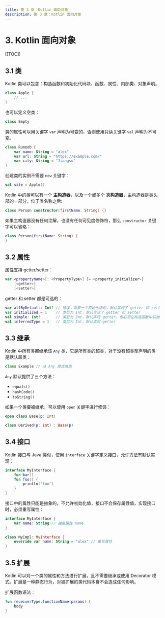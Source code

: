 ```yaml
---
title: 第 3 章：Kotlin 面向对象
description: 第 3 章：Kotlin 面向对象
---
```


# 3. Kotlin 面向对象

[[TOC]]

## 3.1 类

Kotlin 类可以包含：构造函数和初始化代码块、函数、属性、内部类、对象声明。

```kt
class Apple {
    // ...
}
```

也可以定义空类：

```kt
class Empty
```

类的属性可以用关键字 `var` 声明为可变的，否则使用只读关键字 `val` 声明为不可变。

```kt
class Runoob {
    var name: String = "alex"
    var url: String = "https://example.com/"
    var city: String = "Jiangsu"
}
```

创建类的实例不需要 `new` 关键字：

```kt
val site = Apple()
```

Kotlin 中的类可以有一个 **主构造器**，以及一个或多个 **次构造器**，主构造器是类头部的一部分，位于类名称之后:

```kt
class Person constructor(firstName: String) {}
```

如果主构造器没有任何注解，也没有任何可见度修饰符，那么 `constructor` 关键字可以省略：

```kt
class Person(firstName: String) {
}
```

## 3.2 属性

属性支持 getter/setter：

```kt
var <propertyName>[: <PropertyType>] [= <property_initializer>]
    [<getter>]
    [<setter>]
```

getter 和 setter 都是可选的：

```kt
var allByDefault: Int? // 错误：需要一个初始化语句，默认实现了 getter 和 setter 方法
var initialized = 1    // 类型为 Int，默认实现了 getter 和 setter
val simple: Int?       // 类型为 Int，默认实现 getter，但必须在构造函数中初始化
val inferredType = 1   // 类型为 Int，默认实现 getter
```

## 3.3 继承

Kotlin 中所有类都继承该 `Any` 类，它是所有类的超类，对于没有超类型声明的类是默认超类：

```kt
class Example // 从 Any 隐式继承
```

`Any` 默认提供了三个方法：

- `equals()`
- `hashCode()`
- `toString()`

如果一个类要被继承，可以使用 `open` 关键字进行修饰：

```kt
open class Base(p: Int)

class Derived(p: Int) : Base(p)
```

## 3.4 接口

Kotlin 接口与 Java 类似，使用 `interface` 关键字定义接口，允许方法有默认实现：

```kt
interface MyInterface {
    fun bar()
    fun foo() {
        println("foo")
    }
}
```

接口中的属性只能是抽象的，不允许初始化值，接口不会保存属性值，实现接口时，必须重写属性：

```kt
interface MyInterface {
    var name: String // 抽象属性 name
}
 
class MyImpl: MyInterface {
    override var name: String = "alex" // 重写属性
}
```

## 3.5 扩展

Kotlin 可以对一个类的属性和方法进行扩展，且不需要继承或使用 Decorator 模式。扩展是一种静态行为，对被扩展的类代码本身不会造成任何影响。

扩展函数语法：

```kt
fun receiverType.functionName(params) {
    body
}
```

